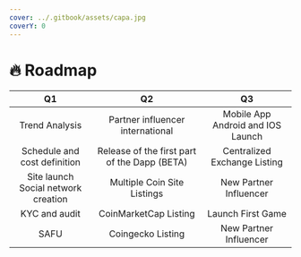 ```yaml
---
cover: ../.gitbook/assets/capa.jpg
coverY: 0
---
```


# 🔥 Roadmap

|                  Q1                 |                      Q2                      |                 Q3                |
| :---------------------------------: | :------------------------------------------: | :-------------------------------: |
|            Trend Analysis           |       Partner influencer international       | Mobile App Android and IOS Launch |
|     Schedule and cost definition    | Release of the first part of the Dapp (BETA) |    Centralized Exchange Listing   |
| Site launch Social network creation |          Multiple Coin Site Listings         |       New Partner Influencer      |
|            KYC and audit            |             CoinMarketCap Listing            |         Launch First Game         |
|                 SAFU                |               Coingecko Listing              |       New Partner Influencer      |
